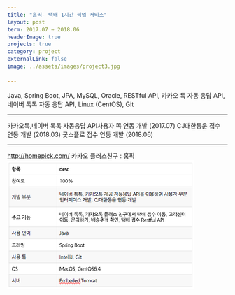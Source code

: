 ```yaml
---
title: "홈픽- 택배 1시간 픽업 서비스"
layout: post
term: 2017.07 ~ 2018.06
headerImage: true
projects: true
category: project
externalLink: false
image: ../assets/images/project3.jpg

---
```


Java, Spring Boot, JPA, MySQL, Oracle, RESTful API, 카카오 톡 자동 응답 API, 네이버 톡톡 자동 응답 API, Linux (CentOS), Git

---

카카오톡,네이버 톡톡 자동응답 API사용자 쪽 연동 개발 (2017.07)
CJ대한통운 접수 연동 개발 (2018.03)
굿스플로 접수 연동 개발 (2018.06)

---

http://homepick.com/ 
카카오 플러스친구 : 홈픽
<img src="../assets/images/project3-0.png">
<br>



